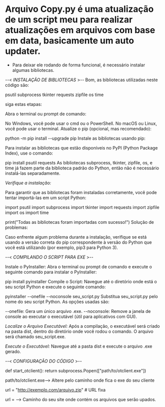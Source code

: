 # Arquivo Copy.py é uma atualização de um script meu para realizar atualizações em arquivos com base em data, basicamente um auto updater.

* Para deixar ele rodando de forma funcional, é necessário instalar algumas bibliotecas.

--< *INSTALAÇÃO DE BIBLIOTECAS* >--
Bom, as bibliotecas utilizadas neste código são:

psutil
subprocess
tkinter
requests
zipfile
os
time

siga estas etapas:

Abra o terminal ou prompt de comando:

No Windows, você pode usar o cmd ou o PowerShell.
No macOS ou Linux, você pode usar o terminal.
Atualize o pip (opcional, mas recomendado):

python -m pip install --upgrade pip
Instale as bibliotecas usando pip:

Para instalar as bibliotecas que estão disponíveis no PyPI (Python Package Index), use o comando:

pip install psutil requests
As bibliotecas subprocess, tkinter, zipfile, os, e time já fazem parte da biblioteca padrão do Python, então não é necessário instalá-las separadamente.

*Verifique a instalação:*

Para garantir que as bibliotecas foram instaladas corretamente, você pode tentar importá-las em um script Python:

import psutil
import subprocess
import tkinter
import requests
import zipfile
import os
import time

print("Todas as bibliotecas foram importadas com sucesso!")
Solução de problemas:

Caso enfrente algum problema durante a instalação, verifique se está usando a versão correta do pip correspondente à versão do Python que você está utilizando (por exemplo, pip3 para Python 3).

--< *COMPILANDO O SCRIPT PARA EXE* >--

Instale o PyInstaller:
Abra o terminal ou prompt de comando e execute o seguinte comando para instalar o PyInstaller:

pip install pyinstaller
Compile o Script:
Navegue até o diretório onde está o seu script Python e execute o seguinte comando:

pyinstaller --onefile --noconsole seu_script.py
Substitua seu_script.py pelo nome do seu script Python. As opções usadas são:

--onefile: Gera um único arquivo .exe.
--noconsole: Remove a janela de console ao executar o executável (útil para aplicativos com GUI).

*Localize o Arquivo Executável:*
Após a compilação, o executável será criado na pasta dist, dentro do diretório onde você rodou o comando. O arquivo será chamado seu_script.exe.

*Execute o Executável:*
Navegue até a pasta dist e execute o arquivo .exe gerado.

--< *CONFIGURAÇÃO DO CÓDIGO* >--
 

def start_otclient():
    return subprocess.Popen(["path/to/otclient.exe"])

path/to/otclient.exe--> Altere pelo caminho onde fica o exe do seu cliente
 

url = "http://exemplo.com/arquivo.zip"  # URL fixa
 

url =  --> Caminho do seu site onde contém os arquivos que serão upados.
